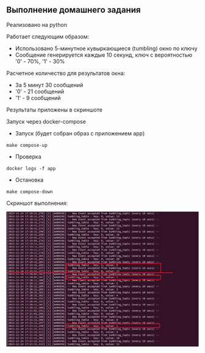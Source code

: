 ## Выполнение домашнего задания

Реализовано на python

Работает следующим образом:
- Использовано 5-минутное кувыркающиеся (tumbling) окно по ключу
- Сообщение генерируется каждые 10 секунд, ключ с вероятностью '0' - 70%, '1' - 30%

Расчетное количество для результатов окна:
- За 5 минут 30 сообщений
- '0' - 21 сообщений
- '1' - 9 сообщений

Результаты приложены в скриншоте

Запуск через docker-compose

- Запуск (будет собран образ с приложением app)
```
make compose-up
```

- Проверка
```
docker logs -f app
```

- Остановка
```
make compose-down
```

Скриншот выполнения:

![Alt text](./kafka-tumbling.jpg?raw=true "")






